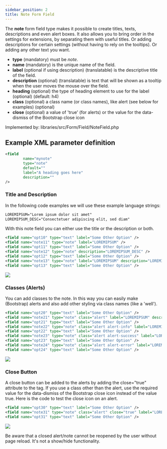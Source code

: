 ```yaml
---
sidebar_position: 2
title: Note Form Field
---
```


The **note** form field type makes it possible to create titles, texts, descriptions and even alert boxes. It also allows you to bring order in the settings for extensions, by separating them with useful titles. Or adding descriptions for certain settings (without having to rely on the tooltips). Or adding any other text you want.

- **type** (mandatory) must be *note*.
- **name** (mandatory) is the unique name of the field.
- **label** (optional if using description) (translatable) is the descriptive title of the field.
- **description** (optional) (translatable) is text that will be shown as a tooltip when the user moves the mouse over the field.
- **heading** (optional) the type of heading element to use for the label (optional) (default: h4)
- **class** (optional) a  class name (or class names), like alert (see below for examples) (optional)
- **close** (optional) a value of 'true' (for alerts) or the value for the data-dismiss of the Bootstrap close icon 

Implemented by: libraries/src/Form/Field/NoteField.php

## Example XML parameter definition

```xml
<field
        name="mynote" 
        type="note" 
        default="" 
        label="A heading goes here" 
        description=""
/>
```

### Title and Description
In the following code examples we will use these example language strings:

```xml
LOREMIPSUM="Lorem ipsum dolor sit amet"
LOREMIPSUM_DESC="Consectetuer adipiscing elit, sed diam"
```
With this note field you can either use the title or the description or both.

```xml
<field name="opt10" type="text" label="Some Other Option" />
<field name="note11" type="note" label="LOREMIPSUM" />
<field name="opt11" type="text" label="Some Other Option" />
<field name="note12" type="note" description="LOREMIPSUM_DESC" />
<field name="opt12" type="text" label="Some Other Option" />
<field name="note13" type="note" label="LOREMIPSUM" description="LOREMIPSUM_DESC" />
<field name="opt13" type="text" label="Some Other Option" />
```

![](D:\Mark\Documents\GitHub\DevelopersManual\static\img\screenshots\note-form-field-title-screenshot.png)

### Classes (Alerts)
You can add classes to the note. In this way you can easily make (Bootstrap) alerts and also add other styling via class names (like a 'well').
```xml
<field name="opt20" type="text" label="Some Other Option" />
<field name="note21" type="note" class="alert" label="LOREMIPSUM" description="LOREMIPSUM_DESC" />
<field name="opt21" type="text" label="Some Other Option" />
<field name="note22" type="note" class="alert alert-info" label="LOREMIPSUM" description="LOREMIPSUM_DESC" />
<field name="opt22" type="text" label="Some Other Option" />
<field name="note23" type="note" class="alert alert-success" label="LOREMIPSUM" description="LOREMIPSUM_DESC" />
<field name="opt23" type="text" label="Some Other Option" />
<field name="note24" type="note" class="alert alert-error" label="LOREMIPSUM" description="LOREMIPSUM_DESC" />
<field name="opt24" type="text" label="Some Other Option" />
```
![](D:\Mark\Documents\GitHub\DevelopersManual\static\img\screenshots\note-form-field-classes-screenshot.png)

### Close Button
A close button can be added to the alerts by adding the close="true" attribute to the tag. If you use a class other than the alert, use the required value for the data-dismiss of the Bootstrap close icon instead of the value true. Here is the code to test the close icon on an alert.
```xml
<field name="opt30" type="text" label="Some Other Option" />
<field name="note31" type="note" class="alert" close="true" label="LOREMIPSUM" description="LOREMIPSUM_DESC" />
<field name="opt31" type="text" label="Some Other Option" />
```
![](D:\Mark\Documents\GitHub\DevelopersManual\static\img\screenshots\note-form-field-close-screenshot.png)

Be aware that a closed alert/note cannot be reopened by the user without page reload. It's not a show/hide functionality. 